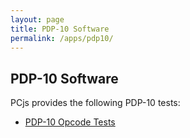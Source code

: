 ```yaml
---
layout: page
title: PDP-10 Software
permalink: /apps/pdp10/
---
```


PDP-10 Software
---------------

PCjs provides the following PDP-10 tests:

- [PDP-10 Opcode Tests](tests/)
